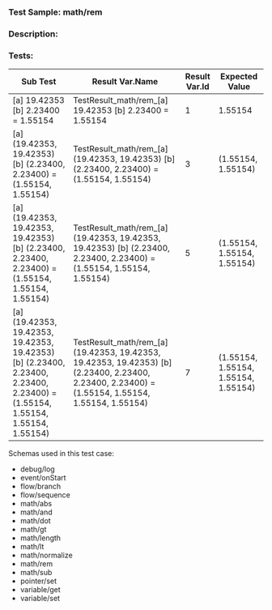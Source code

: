### **Test Sample:** math/rem
### **Description:** 

### Tests:
| Sub Test | Result Var.Name | Result Var.Id | Expected Value
| ----------- | ----------- | ----------- |----------- |
| [a] 19.42353 [b] 2.23400 = 1.55154 | TestResult_math/rem_[a] 19.42353 [b] 2.23400 = 1.55154 | 1 | 1.55154
| [a] (19.42353, 19.42353) [b] (2.23400, 2.23400) = (1.55154, 1.55154) | TestResult_math/rem_[a] (19.42353, 19.42353) [b] (2.23400, 2.23400) = (1.55154, 1.55154) | 3 | (1.55154, 1.55154)
| [a] (19.42353, 19.42353, 19.42353) [b] (2.23400, 2.23400, 2.23400) = (1.55154, 1.55154, 1.55154) | TestResult_math/rem_[a] (19.42353, 19.42353, 19.42353) [b] (2.23400, 2.23400, 2.23400) = (1.55154, 1.55154, 1.55154) | 5 | (1.55154, 1.55154, 1.55154)
| [a] (19.42353, 19.42353, 19.42353, 19.42353) [b] (2.23400, 2.23400, 2.23400, 2.23400) = (1.55154, 1.55154, 1.55154, 1.55154) | TestResult_math/rem_[a] (19.42353, 19.42353, 19.42353, 19.42353) [b] (2.23400, 2.23400, 2.23400, 2.23400) = (1.55154, 1.55154, 1.55154, 1.55154) | 7 | (1.55154, 1.55154, 1.55154, 1.55154)

Schemas used in this test case:
- debug/log
- event/onStart
- flow/branch
- flow/sequence
- math/abs
- math/and
- math/dot
- math/gt
- math/length
- math/lt
- math/normalize
- math/rem
- math/sub
- pointer/set
- variable/get
- variable/set
